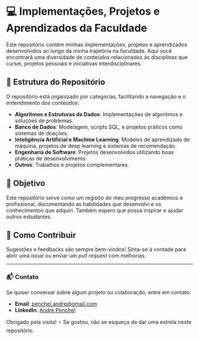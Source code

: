 # 💻 Implementações, Projetos e Aprendizados da Faculdade

Este repositório contém minhas implementações, projetos e aprendizados desenvolvidos ao longo da minha trajetória na faculdade. Aqui você encontrará uma diversidade de conteúdos relacionados às disciplinas que cursei, projetos pessoais e iniciativas interdisciplinares.

## 📂 Estrutura do Repositório

O repositório está organizado por categorias, facilitando a navegação e o entendimento dos conteúdos:

- **Algoritmos e Estruturas de Dados**: Implementações de algoritmos e soluções de problemas.
- **Banco de Dados**: Modelagem, scripts SQL, e projetos práticos como sistemas de doações.
- **Inteligência Artificial e Machine Learning**: Modelos de aprendizado de máquina, projetos de deep learning e sistemas de recomendação.
- **Engenharia de Software**: Projetos desenvolvidos utilizando boas práticas de desenvolvimento.
- **Outros**: Trabalhos e projetos complementares.

## 🌱 Objetivo

Este repositório serve como um registro do meu progresso acadêmico e profissional, documentando as habilidades que desenvolvi e os conhecimentos que adquiri. Também espero que possa inspirar e ajudar outros estudantes.

## 🚀 Como Contribuir

Sugestões e feedbacks são sempre bem-vindos! Sinta-se à vontade para abrir uma _issue_ ou enviar um _pull request_ com melhorias.

---

### 📬 Contato

Se quiser conversar sobre algum projeto ou colaboração, entre em contato:

- **Email**: [penchel.andre@gmail.com](mailto:penchel.andre@gmail.com)
- **LinkedIn**: [André Penchel](https://www.linkedin.com/in/andré-penchel-4276582b7/)

Obrigado pela visita! ⭐ Se gostou, não se esqueça de dar uma estrela neste repositório.
